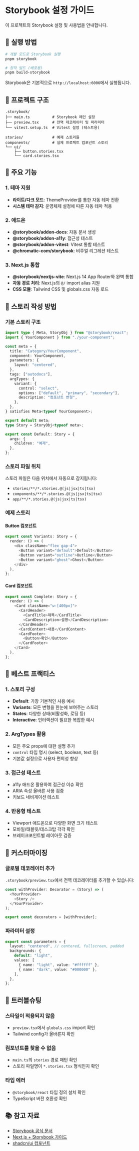 # Storybook 설정 가이드

이 프로젝트의 Storybook 설정 및 사용법을 안내합니다.

## 🚀 실행 방법

```bash
# 개발 모드로 Storybook 실행
pnpm storybook

# 정적 빌드 (배포용)
pnpm build-storybook
```

Storybook은 기본적으로 `http://localhost:6006`에서 실행됩니다.

## 📁 프로젝트 구조

```
.storybook/
├── main.ts          # Storybook 메인 설정
├── preview.tsx      # 전역 데코레이터 및 파라미터
└── vitest.setup.ts  # Vitest 설정 (테스트용)

stories/             # 예제 스토리들
components/          # 실제 프로젝트 컴포넌트 스토리
└── ui/
    ├── button.stories.tsx
    └── card.stories.tsx
```

## 🎨 주요 기능

### 1. 테마 지원

- **라이트/다크 모드**: ThemeProvider를 통한 자동 테마 전환
- **시스템 테마 감지**: 운영체제 설정에 따른 자동 테마 적용

### 2. 애드온

- **@storybook/addon-docs**: 자동 문서 생성
- **@storybook/addon-a11y**: 접근성 테스트
- **@storybook/addon-vitest**: Vitest 통합 테스트
- **@chromatic-com/storybook**: 비주얼 리그레션 테스트

### 3. Next.js 통합

- **@storybook/nextjs-vite**: Next.js 14 App Router와 완벽 통합
- **자동 경로 처리**: Next.js의 `@/` import alias 지원
- **CSS 모듈**: Tailwind CSS 및 globals.css 자동 로드

## 📝 스토리 작성 방법

### 기본 스토리 구조

```typescript
import type { Meta, StoryObj } from "@storybook/react";
import { YourComponent } from "./your-component";

const meta = {
  title: "Category/YourComponent",
  component: YourComponent,
  parameters: {
    layout: "centered",
  },
  tags: ["autodocs"],
  argTypes: {
    variant: {
      control: "select",
      options: ["default", "primary", "secondary"],
      description: "컴포넌트 변형",
    },
  },
} satisfies Meta<typeof YourComponent>;

export default meta;
type Story = StoryObj<typeof meta>;

export const Default: Story = {
  args: {
    children: "예제",
  },
};
```

### 스토리 파일 위치

스토리 파일은 다음 위치에서 자동으로 감지됩니다:

- `stories/**/*.stories.@(js|jsx|ts|tsx)`
- `components/**/*.stories.@(js|jsx|ts|tsx)`
- `app/**/*.stories.@(js|jsx|ts|tsx)`

### 예제 스토리

#### Button 컴포넌트

```typescript
export const Variants: Story = {
  render: () => (
    <div className="flex gap-4">
      <Button variant="default">Default</Button>
      <Button variant="outline">Outline</Button>
      <Button variant="ghost">Ghost</Button>
    </div>
  ),
};
```

#### Card 컴포넌트

```typescript
export const Complete: Story = {
  render: () => (
    <Card className="w-[400px]">
      <CardHeader>
        <CardTitle>제목</CardTitle>
        <CardDescription>설명</CardDescription>
      </CardHeader>
      <CardContent>내용</CardContent>
      <CardFooter>
        <Button>확인</Button>
      </CardFooter>
    </Card>
  ),
};
```

## 🎯 베스트 프랙티스

### 1. 스토리 구성

- **Default**: 가장 기본적인 사용 예시
- **Variants**: 모든 변형을 한눈에 보여주는 스토리
- **States**: 다양한 상태(비활성화, 로딩 등)
- **Interactive**: 인터랙션이 필요한 복잡한 예시

### 2. ArgTypes 활용

- 모든 주요 props에 대한 설명 추가
- `control` 타입 명시 (select, boolean, text 등)
- 기본값 설정으로 사용자 편의성 향상

### 3. 접근성 테스트

- a11y 애드온 활용하여 접근성 이슈 확인
- ARIA 속성 올바른 사용 검증
- 키보드 네비게이션 테스트

### 4. 반응형 테스트

- Viewport 애드온으로 다양한 화면 크기 테스트
- 모바일/태블릿/데스크탑 각각 확인
- 브레이크포인트별 레이아웃 검증

## 🔧 커스터마이징

### 글로벌 데코레이터 추가

`.storybook/preview.tsx`에서 전역 데코레이터를 추가할 수 있습니다:

```typescript
const withProvider: Decorator = (Story) => (
  <YourProvider>
    <Story />
  </YourProvider>
);

export const decorators = [withProvider];
```

### 파라미터 설정

```typescript
export const parameters = {
  layout: "centered", // centered, fullscreen, padded
  backgrounds: {
    default: "light",
    values: [
      { name: "light", value: "#ffffff" },
      { name: "dark", value: "#000000" },
    ],
  },
};
```

## 🐛 트러블슈팅

### 스타일이 적용되지 않음

- `preview.tsx`에서 `globals.css` import 확인
- Tailwind config가 올바른지 확인

### 컴포넌트를 찾을 수 없음

- `main.ts`의 `stories` 경로 패턴 확인
- 스토리 파일명이 `*.stories.tsx` 형식인지 확인

### 타입 에러

- `@storybook/react` 타입 정의 설치 확인
- TypeScript 버전 호환성 확인

## 📚 참고 자료

- [Storybook 공식 문서](https://storybook.js.org/)
- [Next.js + Storybook 가이드](https://storybook.js.org/docs/get-started/nextjs)
- [shadcn/ui 컴포넌트](https://ui.shadcn.com/)
